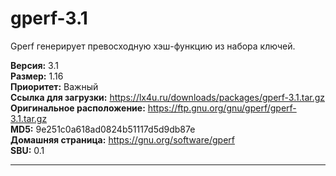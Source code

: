 # gperf-3.1

Gperf генерирует превосходную хэш-функцию из набора ключей.

**Версия:** 3.1
<br />
**Размер:** 1.16
<br />
**Приоритет:** Важный
<br />
**Ссылка для загрузки:** https://lx4u.ru/downloads/packages/gperf-3.1.tar.gz
<br />
**Оригинальное расположение:** https://ftp.gnu.org/gnu/gperf/gperf-3.1.tar.gz
<br />
**MD5:** 9e251c0a618ad0824b51117d5d9db87e
<br />
**Домашняя страница:** https://gnu.org/software/gperf
        <br />
**SBU:** 0.1

***
            